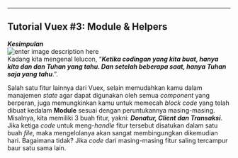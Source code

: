 
---

<h2 id="tutorial-vuex-3-module--helpers">Tutorial Vuex #3: Module &amp; Helpers</h2>
<p><em><strong>Kesimpulan</strong></em><br>
<img src="https://vuex.vuejs.org/vuex.png" alt="enter image description here"><br>
Kadang kita mengenal lelucon, “<strong><em>Ketika codingan yang kita buat, hanya kita dan dan Tuhan yang tahu. Dan setelah beberapa saat, hanya Tuhan saja yang tahu</em></strong>.”.</p>
<p>Salah satu fitur lainnya dari Vuex, selain memudahkan kamu dalam manajemen  <em>state</em>  agar dapat digunakan oleh semua  <em>component</em>  yang berperan, juga memungkinkan kamu untuk memecah  <em>block code</em>  yang telah dibuat kedalam  <strong>Module</strong>  sesuai dengan peruntukannya masing-masing. Misalnya, kita memiliki 3 buah fitur, yakni:  <strong><em>Donatur, Client dan Transaksi</em></strong>. Jika ketiga  <em>code</em>  untuk meng-<em>handle</em>  fitur tersebut disatukan dalam satu buah  <em>file</em>, maka mengelolanya akan sangat membingungkan dikemudian hari. Bagaimana tidak? Jika  <em>code</em>  dari masing-masing fitur saling tercampur baur satu sama lain.</p>

